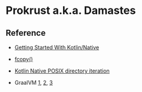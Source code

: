# Prokrust a.k.a. Damastes

## Reference

- [Getting Started With Kotlin/Native](https://www.baeldung.com/kotlin/native)

- [fcopy()](https://stackoverflow.com/questions/17666316/is-there-a-posix-function-to-copy-a-file)

- [Kotlin Native POSIX directory iteration](https://discuss.kotlinlang.org/t/kotlin-native-posix-directory-iteration/10075)

- GraalVM [1](https://www.graalvm.org/22.0/examples/java-kotlin-aot/),
[2](https://github.com/trietsch/spotify-cli),
[3](https://habr.com/ru/articles/760074/)
